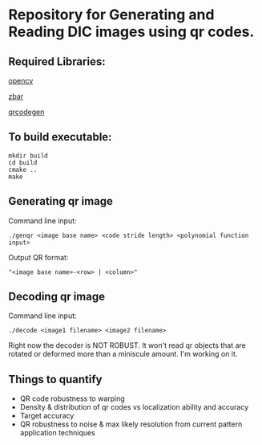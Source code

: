 # Repository for Generating and Reading DIC images using qr codes.

## Required Libraries:

[opencv](https://github.com/opencv/opencv)

[zbar](https://github.com/ZBar/ZBar)

[qrcodegen](https://www.nayuki.io/page/qr-code-generator-library)


## To build executable:
```
mkdir build
cd build
cmake ..
make
```

## Generating qr image

Command line input:
```
./genqr <image base name> <code stride length> <polynomial function input>
```

Output QR format:
```
"<image base name>-<row> | <column>"
```


## Decoding qr image
Command line input:
```
./decode <image1 filename> <image2 filename>
```
Right now the decoder is NOT ROBUST. It won't read qr objects that are rotated or deformed more than a miniscule amount. I'm working on it.
## Things to quantify
- QR code robustness to warping
- Density & distribution of qr codes vs localization ability and accuracy
- Target accuracy
- QR robustness to noise & max likely resolution from current pattern application techniques
